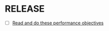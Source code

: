 # RELEASE

- [ ] [Read and do these performance objectives](https://expressjs.com/en/advanced/best-practice-performance.html#run-your-app-in-a-cluster)

